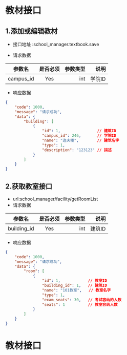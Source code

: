 # 教材接口

## 1.添加或编辑教材   
-  接口地址 :school_manager.textbook.save

-  请求数据

| 参数名       | 是否必须     | 参数类型  | 说明       |
| --------    |:----------:| -----:   | -----:    |
| campus_id   | Yes        | int      | 学院ID|

- 响应数据
``` json
{
    "code": 1000,
    "message": "请求成功",
    "data": {
        "building": [
            {
                "id": 1,                // 建筑ID
                "campus_id": 246,       // 学院ID
                "name": "逸夫楼",        // 建筑名字
                "type": 1,
                "description": "123123" // 描述
            }
        ]
    }
}

```

## 2.获取教室接口
- url:school_manager/facility/getRoomList
-  请求数据

| 参数名       | 是否必须     | 参数类型  | 说明       |
| --------    |:----------:| -----:   | -----:    |
| building_id | Yes        | int      | 建筑ID|

- 响应数据
``` json
{
    "code": 1000,
    "message": "请求成功",
    "data": {
        "room": [
            {
                "id": 1,            // 教室ID
                "building_id": 1,   // 建筑ID
                "name": "101教室",   // 教室名字
                "type": 1,           
                "exam_seats": 30,   // 考试容纳的人数
                "seats": 1          // 教室容纳人数
            }
        ]
    }
}

```
# 教材接口






